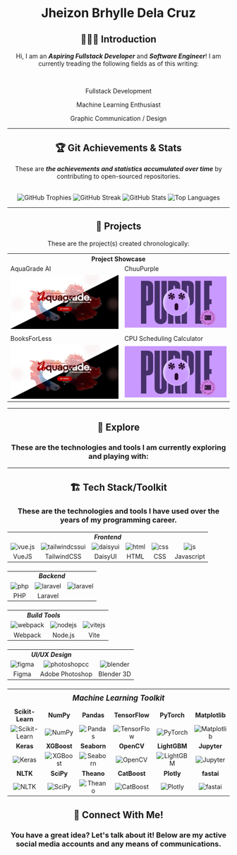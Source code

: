 <div align="center">
<h1>Jheizon Brhylle Dela Cruz</h1>
   <h2> 🙋🏻‍♂️ Introduction</h2>

   <p>Hi, I am an <b><i>Aspiring Fullstack Developer</i></b> and <b><i>Software Engineer</i></b>! I am currently treading the following fields as of this writing:</p>
   
   <br>
   <div align="center">
      <p>Fullstack Development</p>
      <p>Machine Learning Enthusiast</p>
      <p>Graphic Communication / Design</p>
   </div>
   
---

## 🏆 Git Achievements & Stats

<p>These are <i><b>the achievements and statistics accumulated over time</b></i> by contributing to open-sourced repositories.</p><br>

<!-- GitHub Trophies -->
<picture>
  <source srcset="https://github-profile-trophy.vercel.app/?username=Brhylle&theme=darkhub" media="(prefers-color-scheme: dark)">
  <source srcset="https://github-profile-trophy.vercel.app/?username=Brhylle&theme=flat" media="(prefers-color-scheme: light)">
  <img src="https://github-profile-trophy.vercel.app/?username=Brhylle&theme=flat" alt="GitHub Trophies">
</picture>

<!-- GitHub Streak Stats -->
<picture>
  <source srcset="https://streak-stats.demolab.com?user=Brhylle&theme=dark&hide_border=true" media="(prefers-color-scheme: dark)">
  <source srcset="https://streak-stats.demolab.com?user=Brhylle&theme=light&hide_border=true" media="(prefers-color-scheme: light)">
  <img src="https://streak-stats.demolab.com?user=Brhylle&theme=light&hide_border=true" alt="GitHub Streak">
</picture>

<!-- GitHub Stats -->
<picture>
  <source srcset="https://github-readme-stats.vercel.app/api?username=Brhylle&show_icons=true&theme=dark" media="(prefers-color-scheme: dark)">
  <source srcset="https://github-readme-stats.vercel.app/api?username=Brhylle&show_icons=true&theme=default" media="(prefers-color-scheme: light)">
  <img src="https://github-readme-stats.vercel.app/api?username=Brhylle&show_icons=true&theme=default" alt="GitHub Stats">
</picture>

<!-- Most Used Languages -->
<picture>
  <source srcset="https://github-readme-stats.vercel.app/api/top-langs/?username=Brhylle&layout=compact&theme=dark" media="(prefers-color-scheme: dark)">
  <source srcset="https://github-readme-stats.vercel.app/api/top-langs/?username=Brhylle&layout=compact&theme=default" media="(prefers-color-scheme: light)">
  <img src="https://github-readme-stats.vercel.app/api/top-langs/?username=Brhylle&layout=compact&theme=default" alt="Top Languages">
</picture>


---


## 🔭 Projects

These are the project(s) created chronologically:<br>

<table>
   <th colspan=2>Project Showcase</th>
   <tr>
      <td>AquaGrade AI</td>
      <td>ChuuPurple</td>
   </tr>
   <tr>
      <td><a href="https://github.com/Brhylle/AquaGrade"><img src="https://github.com/Brhylle/AquaGrade/blob/80f8d9f0375b5e931305f07f4676588562d54fdd/src/frontend/src/assets/aquagrade-social-prev-1.png" width="100%" alt="aquagrade_social_prev"></a></td>
      <td><a href="https://github.com/Brhylle/chuupurple"><img src="https://github.com/Brhylle/chuupurple/blob/master/src/assets/public/chuupurple-social-prev-full.png" width="100%" alt="chuupurple_social_prev"></a></td>
   </tr>
   
   <tr colspan=2><td></td></tr>
   
   <tr>
      <td>BooksForLess</td>
      <td>CPU Scheduling Calculator</td>
   </tr>
   <tr>
      <td><a href="https://github.com/Brhylle/BooksForLess"><img src="https://github.com/Brhylle/AquaGrade/blob/80f8d9f0375b5e931305f07f4676588562d54fdd/src/frontend/src/assets/aquagrade-social-prev-1.png" width="100%" alt="aquagrade_social_prev"></a></td>
      <td><a href="https://github.com/Brhylle/CpuSchedulingCalculator"><img src="https://github.com/Brhylle/chuupurple/blob/master/src/assets/public/chuupurple-social-prev-full.png" width="100%" alt="cpu_scheduling_calc_social_prev"></a></td>
   </tr>
</table>

---

## 🌱 Explore

### These are the technologies and tools I am currently exploring and playing with:<br>

---

## 🏗️ Tech Stack/Toolkit

### These are the technologies and tools I have used over the years of my programming career.<br>

<!-- Frontend -->
<table style="width: 100%; margin-bottom: 20px; border-collapse: collapse; border: none;">
   <tr>
      <td colspan="6" style="text-align: center;"><b><i>Frontend</i></b></td>
   </tr>
   <tr>
      <td style="text-align: center; vertical-align: middle;"> <img src="https://vuejs.org/images/logo.png" width="100" alt="vue.js"> </td>
      <td style="text-align: center; vertical-align: middle;"> <img src="https://mwop.net/images/tailwindcss.svg" width="100" alt="tailwindcssui"> </td>
      <td style="text-align: center; vertical-align: middle;"> <img src="https://avatars.githubusercontent.com/u/76870092?s=200&v=4" width="100" alt="daisyui"> </td>
      <td style="text-align: center; vertical-align: middle;"> <img src="https://upload.wikimedia.org/wikipedia/commons/thumb/3/38/HTML5_Badge.svg/1024px-HTML5_Badge.svg.png" width="100" alt="html"> </td>
      <td style="text-align: center; vertical-align: middle;"> <img src="https://upload.wikimedia.org/wikipedia/commons/thumb/6/62/CSS3_logo.svg/1024px-CSS3_logo.svg.png" width="100" alt="css"> </td>
      <td style="text-align: center; vertical-align: middle;"> <img src="https://bc.team/wp-content/uploads/2019/06/Javascript.png" width="100" alt="js"> </td>
   </tr>
   <tr>
      <td style="text-align: center; vertical-align: middle;">VueJS</td>
      <td style="text-align: center; vertical-align: middle;">TailwindCSS</td>
      <td style="text-align: center; vertical-align: middle;">DaisyUI</td>
      <td style="text-align: center; vertical-align: middle;">HTML</td>
      <td style="text-align: center; vertical-align: middle;">CSS</td>
      <td style="text-align: center; vertical-align: middle;">Javascript</td>
   </tr>
</table>

<!-- Backend -->
<table style="width: 100%; margin-bottom: 20px;">
   <tr>
      <td colspan="3" style="text-align: center;"><b><i>Backend</i></b></td>
   </tr>
   <tr>
      <td style="text-align: center; vertical-align: middle;"> <img src="https://upload.wikimedia.org/wikipedia/commons/thumb/2/27/PHP-logo.svg/2560px-PHP-logo.svg.png" width="100" alt="php"> </td>
      <td style="text-align: center; vertical-align: middle;"> <img src="https://upload.wikimedia.org/wikipedia/commons/9/9a/Laravel.svg" width="100" alt="laravel"> </td>
      <td style="text-align: center; vertical-align: middle;"> <img src="https://upload.wikimedia.org/wikipedia/commons/thumb/0/0a/MySQL_textlogo.svg/2560px-MySQL_textlogo.svg.png" width="100" alt="laravel"> </td>
   </tr>
   <tr>
      <td style="text-align: center; vertical-align: middle;">PHP</td>
      <td style="text-align: center; vertical-align: middle;">Laravel</td>
   </tr>
</table>

<!-- Build Tools -->
<table style="width: 100%; margin-bottom: 20px;">
   <tr>
      <td colspan="2" style="text-align: center;"><b><i>Build Tools</i></b></td>
   </tr>
   <tr>
      <td style="text-align: center; vertical-align: middle;"> <img src="https://upload.wikimedia.org/wikipedia/commons/thumb/9/94/Webpack.svg/1920px-Webpack.svg.png" width="100" alt="webpack"> </td>
      <td style="text-align: center; vertical-align: middle;"> <img src="https://upload.wikimedia.org/wikipedia/commons/d/d9/Node.js_logo.svg" width="100" alt="nodejs"> </td>
      <td style="text-align: center; vertical-align: middle;"><img src="https://upload.wikimedia.org/wikipedia/commons/thumb/f/f1/Vitejs-logo.svg/2078px-Vitejs-logo.svg.png" width="100" alt="vitejs"></td>
   </tr>
   <tr>
      <td style="text-align: center; vertical-align: middle;">Webpack</td>
      <td style="text-align: center; vertical-align: middle;">Node.js</td>
      <td style="text-align: center; vertical-align: middle;">Vite</td>
   </tr>
</table>

<!-- UI/UX Design -->
<table style="width: 100%; margin-bottom: 20px;">
   <tr>
      <td colspan="2" style="text-align: center;"><b><i>UI/UX Design</i></b></td>
   </tr>
   <tr>
      <td style="text-align: center; vertical-align: middle;"> <img src="https://upload.wikimedia.org/wikipedia/commons/3/33/Figma-logo.svg" width="100" alt="figma"> </td>
      <td style="text-align: center; vertical-align: middle;"><img src="https://upload.wikimedia.org/wikipedia/commons/thumb/a/af/Adobe_Photoshop_CC_icon.svg/2101px-Adobe_Photoshop_CC_icon.svg.png" width="100" alt="photoshopcc"></td>
      <td style="text-align: center; vertical-align: middle;"><img src="https://upload.wikimedia.org/wikipedia/commons/0/0c/Blender_logo_no_text.svg" width="100" alt="blender"></td>
   </tr>
   <tr>
      <td style="text-align: center; vertical-align: middle;">Figma</td>
     <td style="text-align: center; vertical-align: middle;">Adobe Photoshop</td>
     <td style="text-align: center; vertical-align: middle;">Blender 3D</td>
   </tr>
</table>

<!-- Machine Learning Tools -->
<table style="width: 100%; margin-bottom: 20px; border-collapse: collapse; text-align: center;">
   <tr>
      <th colspan="6" style="font-size: 1.2em; padding: 10px;"><i>Machine Learning Toolkit</i></th>
   </tr>
   <tr>
      <td><b>Scikit-Learn</b></td>
      <td><b>NumPy</b></td>
      <td><b>Pandas</b></td>
      <td><b>TensorFlow</b></td>
      <td><b>PyTorch</b></td>
      <td><b>Matplotlib</b></td>
   </tr>
   <tr>
      <td><img src="https://upload.wikimedia.org/wikipedia/commons/0/05/Scikit_learn_logo_small.svg" width="80" alt="Scikit-Learn"></td>
      <td><img src="https://upload.wikimedia.org/wikipedia/commons/3/31/NumPy_logo_2020.svg" width="80" alt="NumPy"></td>
      <td><img src="https://upload.wikimedia.org/wikipedia/commons/e/ed/Pandas_logo.svg" width="80" alt="Pandas"></td>
      <td><img src="https://upload.wikimedia.org/wikipedia/commons/2/2d/Tensorflow_logo.svg" width="80" alt="TensorFlow"></td>
      <td><img src="https://upload.wikimedia.org/wikipedia/commons/9/96/Pytorch_logo.png" width="80" alt="PyTorch"></td>
      <td><img src="https://upload.wikimedia.org/wikipedia/commons/8/84/Matplotlib_icon.svg" width="80" alt="Matplotlib"></td>
   </tr>
   <tr>
      <td><b>Keras</b></td>
      <td><b>XGBoost</b></td>
      <td><b>Seaborn</b></td>
      <td><b>OpenCV</b></td>
      <td><b>LightGBM</b></td>
      <td><b>Jupyter</b></td>
   </tr>
   <tr>
      <td><img src="https://upload.wikimedia.org/wikipedia/commons/a/ae/Keras_logo.svg" width="80" alt="Keras"></td>
      <td><img src="https://upload.wikimedia.org/wikipedia/commons/6/69/XGBoost_logo.png" width="80" alt="XGBoost"></td>
      <td><img src="https://upload.wikimedia.org/wikipedia/commons/7/7e/Seaborn_logo.svg" width="80" alt="Seaborn"></td>
      <td><img src="https://upload.wikimedia.org/wikipedia/commons/3/32/OpenCV_Logo_with_text_svg_version.svg" width="80" alt="OpenCV"></td>
      <td><img src="https://upload.wikimedia.org/wikipedia/commons/5/51/Lightgbm.svg" width="80" alt="LightGBM"></td>
      <td><img src="https://upload.wikimedia.org/wikipedia/commons/3/38/Jupyter_logo.svg" width="80" alt="Jupyter"></td>
   </tr>
   <tr>
      <td><b>NLTK</b></td>
      <td><b>SciPy</b></td>
      <td><b>Theano</b></td>
      <td><b>CatBoost</b></td>
      <td><b>Plotly</b></td>
      <td><b>fastai</b></td>
   </tr>
   <tr>
      <td><img src="https://upload.wikimedia.org/wikipedia/commons/8/8c/NLTK_logo.png" width="80" alt="NLTK"></td>
      <td><img src="https://upload.wikimedia.org/wikipedia/commons/b/b2/SCIPY_2.svg" width="80" alt="SciPy"></td>
      <td><img src="https://upload.wikimedia.org/wikipedia/commons/6/67/Theano_logo.png" width="80" alt="Theano"></td>
      <td><img src="https://upload.wikimedia.org/wikipedia/commons/a/ad/Catboost-logo.png" width="80" alt="CatBoost"></td>
      <td><img src="https://upload.wikimedia.org/wikipedia/commons/1/1b/Plotly-logo-01-square.png" width="80" alt="Plotly"></td>
      <td><img src="https://upload.wikimedia.org/wikipedia/commons/8/8e/Fastai_logo.png" width="80" alt="fastai"></td>
   </tr>
</table>

## 📲 Connect With Me!<br>

### You have a great idea? Let's talk about it! Below are my active social media accounts and any means of communications.
</div>
